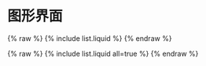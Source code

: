 # 图形界面


{% raw %}
{% include list.liquid %}
{% endraw %}

{% raw %}
{% include list.liquid all=true %}
{% endraw %}